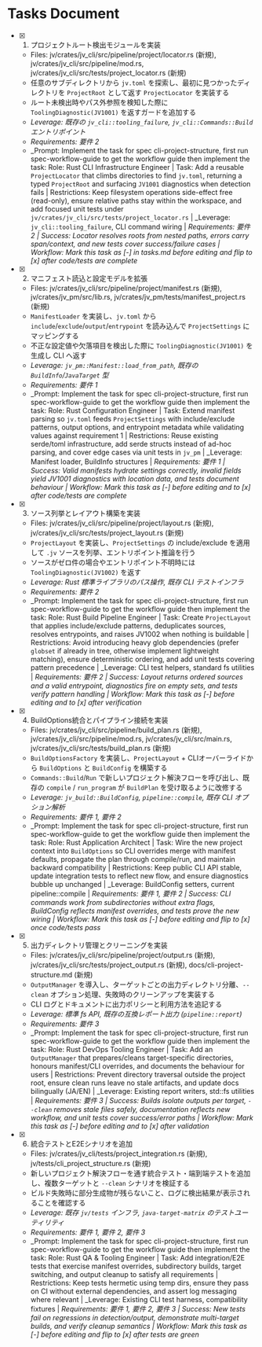 # Tasks Document

- [x] 1. プロジェクトルート検出モジュールを実装
  - Files: jv/crates/jv_cli/src/pipeline/project/locator.rs (新規), jv/crates/jv_cli/src/pipeline/mod.rs, jv/crates/jv_cli/src/tests/project_locator.rs (新規)
  - 任意のサブディレクトリから `jv.toml` を探索し、最初に見つかったディレクトリを `ProjectRoot` として返す `ProjectLocator` を実装する
  - ルート未検出時やパス外参照を検知した際に `ToolingDiagnostic(JV1001)` を返すガードを追加する
  - _Leverage: 既存の `jv_cli::tooling_failure`, `jv_cli::Commands::Build` エントリポイント_
  - _Requirements: 要件 2_
  - _Prompt: Implement the task for spec cli-project-structure, first run spec-workflow-guide to get the workflow guide then implement the task: Role: Rust CLI Infrastructure Engineer | Task: Add a reusable `ProjectLocator` that climbs directories to find `jv.toml`, returning a typed `ProjectRoot` and surfacing `JV1001` diagnostics when detection fails | Restrictions: Keep filesystem operations side-effect free (read-only), ensure relative paths stay within the workspace, and add focused unit tests under `jv/crates/jv_cli/src/tests/project_locator.rs` | _Leverage: `jv_cli::tooling_failure`, CLI command wiring | _Requirements: 要件 2 | Success: Locator resolves roots from nested paths, errors carry span/context, and new tests cover success/failure cases | Workflow: Mark this task as [-] in tasks.md before editing and flip to [x] after code/tests are complete_

- [x] 2. マニフェスト読込と設定モデルを拡張
  - Files: jv/crates/jv_cli/src/pipeline/project/manifest.rs (新規), jv/crates/jv_pm/src/lib.rs, jv/crates/jv_pm/tests/manifest_project.rs (新規)
  - `ManifestLoader` を実装し、`jv.toml` から `include`/`exclude`/`output`/`entrypoint` を読み込んで `ProjectSettings` にマッピングする
  - 不正な設定値や欠落項目を検出した際に `ToolingDiagnostic(JV1001)` を生成し CLI へ返す
  - _Leverage: `jv_pm::Manifest::load_from_path`, 既存の `BuildInfo`/`JavaTarget` 型_
  - _Requirements: 要件 1_
  - _Prompt: Implement the task for spec cli-project-structure, first run spec-workflow-guide to get the workflow guide then implement the task: Role: Rust Configuration Engineer | Task: Extend manifest parsing so `jv.toml` feeds `ProjectSettings` with include/exclude patterns, output options, and entrypoint metadata while validating values against requirement 1 | Restrictions: Reuse existing serde/toml infrastructure, add serde structs instead of ad-hoc parsing, and cover edge cases via unit tests in `jv_pm` | _Leverage: Manifest loader, BuildInfo structures | _Requirements: 要件 1 | Success: Valid manifests hydrate settings correctly, invalid fields yield JV1001 diagnostics with location data, and tests document behaviour | Workflow: Mark this task as [-] before editing and to [x] after code/tests are complete_

- [x] 3. ソース列挙とレイアウト構築を実装
  - Files: jv/crates/jv_cli/src/pipeline/project/layout.rs (新規), jv/crates/jv_cli/src/tests/project_layout.rs (新規)
  - `ProjectLayout` を実装し、`ProjectSettings` の include/exclude を適用して `.jv` ソースを列挙、エントリポイント推論を行う
  - ソースがゼロ件の場合やエントリポイント不明時には `ToolingDiagnostic(JV1002)` を返す
  - _Leverage: Rust 標準ライブラリのパス操作, 既存 CLI テストインフラ_
  - _Requirements: 要件 2_
  - _Prompt: Implement the task for spec cli-project-structure, first run spec-workflow-guide to get the workflow guide then implement the task: Role: Rust Build Pipeline Engineer | Task: Create `ProjectLayout` that applies include/exclude patterns, deduplicates sources, resolves entrypoints, and raises JV1002 when nothing is buildable | Restrictions: Avoid introducing heavy glob dependencies (prefer `globset` if already in tree, otherwise implement lightweight matching), ensure deterministic ordering, and add unit tests covering pattern precedence | _Leverage: CLI test helpers, standard fs utilities | _Requirements: 要件 2 | Success: Layout returns ordered sources and a valid entrypoint, diagnostics fire on empty sets, and tests verify pattern handling | Workflow: Mark this task as [-] before editing and to [x] after verification_

- [x] 4. BuildOptions統合とパイプライン接続を実装
  - Files: jv/crates/jv_cli/src/pipeline/build_plan.rs (新規), jv/crates/jv_cli/src/pipeline/mod.rs, jv/crates/jv_cli/src/main.rs, jv/crates/jv_cli/src/tests/build_plan.rs (新規)
  - `BuildOptionsFactory` を実装し、`ProjectLayout` + CLIオーバーライドから `BuildOptions` と `BuildConfig` を構築する
  - `Commands::Build`/`Run` で新しいプロジェクト解決フローを呼び出し、既存の `compile` / `run_program` が `BuildPlan` を受け取るように改修する
  - _Leverage: `jv_build::BuildConfig`, `pipeline::compile`, 既存 CLI オプション解析_
  - _Requirements: 要件 1, 要件 2_
  - _Prompt: Implement the task for spec cli-project-structure, first run spec-workflow-guide to get the workflow guide then implement the task: Role: Rust Application Architect | Task: Wire the new project context into `BuildOptions` so CLI overrides merge with manifest defaults, propagate the plan through compile/run, and maintain backward compatibility | Restrictions: Keep public CLI API stable, update integration tests to reflect new flow, and ensure diagnostics bubble up unchanged | _Leverage: BuildConfig setters, current pipeline::compile | _Requirements: 要件 1, 要件 2 | Success: CLI commands work from subdirectories without extra flags, BuildConfig reflects manifest overrides, and tests prove the new wiring | Workflow: Mark this task as [-] before editing and flip to [x] once code/tests pass_

- [x] 5. 出力ディレクトリ管理とクリーニングを実装
  - Files: jv/crates/jv_cli/src/pipeline/project/output.rs (新規), jv/crates/jv_cli/src/tests/project_output.rs (新規), docs/cli-project-structure.md (新規)
  - `OutputManager` を導入し、ターゲットごとの出力ディレクトリ分離、`--clean` オプション処理、失敗時のクリーンアップを実装する
  - CLI ログとドキュメントに出力ポリシーと利用方法を追記する
  - _Leverage: 標準 fs API, 既存の互換レポート出力 (`pipeline::report`)_
  - _Requirements: 要件 3_
  - _Prompt: Implement the task for spec cli-project-structure, first run spec-workflow-guide to get the workflow guide then implement the task: Role: Rust DevOps Tooling Engineer | Task: Add an `OutputManager` that prepares/cleans target-specific directories, honours manifest/CLI overrides, and documents the behaviour for users | Restrictions: Prevent directory traversal outside the project root, ensure clean runs leave no stale artifacts, and update docs bilingually (JA/EN) | _Leverage: Existing report writers, std::fs utilities | _Requirements: 要件 3 | Success: Builds isolate outputs per target, `--clean` removes stale files safely, documentation reflects new workflow, and unit tests cover success/error paths | Workflow: Mark this task as [-] before editing and to [x] after validation_

- [x] 6. 統合テストとE2Eシナリオを追加
  - Files: jv/crates/jv_cli/tests/project_integration.rs (新規), jv/tests/cli_project_structure.rs (新規)
  - 新しいプロジェクト解決フローを通す統合テスト・端到端テストを追加し、複数ターゲットと `--clean` シナリオを検証する
  - ビルド失敗時に部分生成物が残らないこと、ログに検出結果が表示されることを確認する
  - _Leverage: 既存 `jv/tests` インフラ, `java-target-matrix` のテストユーティリティ_
  - _Requirements: 要件 1, 要件 2, 要件 3_
  - _Prompt: Implement the task for spec cli-project-structure, first run spec-workflow-guide to get the workflow guide then implement the task: Role: Rust QA & Tooling Engineer | Task: Add integration/E2E tests that exercise manifest overrides, subdirectory builds, target switching, and output cleanup to satisfy all requirements | Restrictions: Keep tests hermetic using temp dirs, ensure they pass on CI without external dependencies, and assert log messaging where relevant | _Leverage: Existing CLI test harness, compatibility fixtures | _Requirements: 要件 1, 要件 2, 要件 3 | Success: New tests fail on regressions in detection/output, demonstrate multi-target builds, and verify cleanup semantics | Workflow: Mark this task as [-] before editing and flip to [x] after tests are green_
